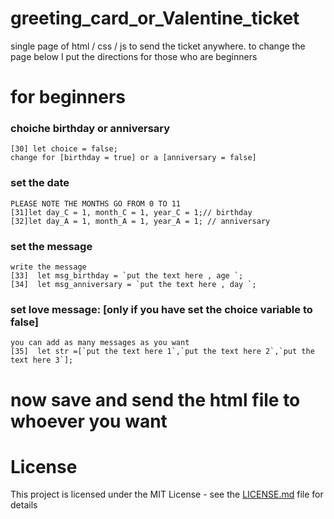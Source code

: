 # greeting_card_or_Valentine_ticket
single page of html / css / js to send the ticket anywhere. to change the page below I put the directions for those who are beginners




# for beginners
### choiche birthday or anniversary
    [30] let choice = false;
    change for [birthday = true] or a [anniversary = false]


### set the date
    PLEASE NOTE THE MONTHS GO FROM 0 TO 11
    [31]let day_C = 1, month_C = 1, year_C = 1;// birthday
    [32]let day_A = 1, month_A = 1, year_A = 1; // anniversary


### set the message    
    write the message
    [33]  let msg_birthday = `put the text here , age `;
    [34]  let msg_anniversary = `put the text here , day `;


### set love message: [only if you have set the choice variable to false]
    you can add as many messages as you want
    [35]  let str =[`put the text here 1`,`put the text here 2`,`put the text here 3`];


# now save and send the html file to whoever you want



# License
This project is licensed under the MIT License - see the <a href="LICENSE.md">LICENSE.md</a> file for details
